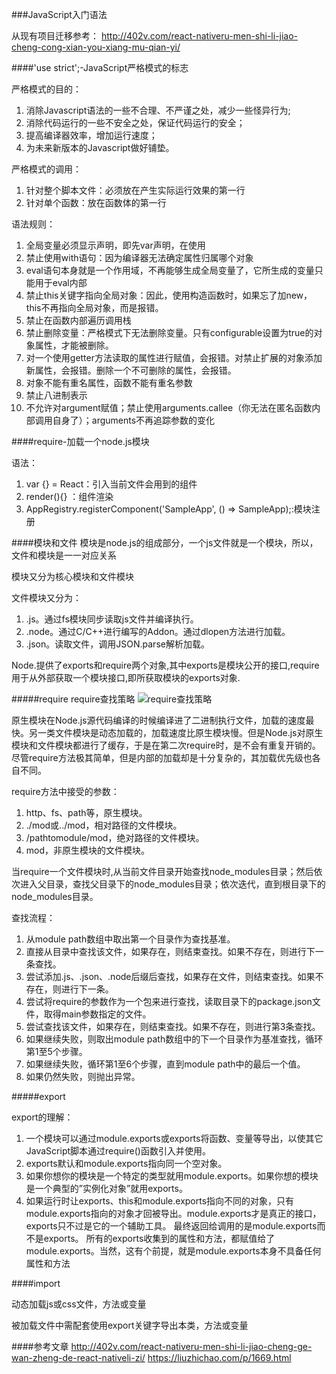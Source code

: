 ###JavaScript入门语法

从现有项目迁移参考：
<http://402v.com/react-nativeru-men-shi-li-jiao-cheng-cong-xian-you-xiang-mu-qian-yi/>

####'use strict';-JavaScript严格模式的标志

严格模式的目的：

1. 消除Javascript语法的一些不合理、不严谨之处，减少一些怪异行为;
2. 消除代码运行的一些不安全之处，保证代码运行的安全；
3. 提高编译器效率，增加运行速度；
4. 为未来新版本的Javascript做好铺垫。


严格模式的调用：

1. 针对整个脚本文件：必须放在产生实际运行效果的第一行
2. 针对单个函数：放在函数体的第一行

语法规则：

1. 全局变量必须显示声明，即先var声明，在使用
2. 禁止使用with语句：因为编译器无法确定属性归属哪个对象
3. eval语句本身就是一个作用域，不再能够生成全局变量了，它所生成的变量只能用于eval内部
4. 禁止this关键字指向全局对象：因此，使用构造函数时，如果忘了加new，this不再指向全局对象，而是报错。
5. 禁止在函数内部遍历调用栈
6. 禁止删除变量：严格模式下无法删除变量。只有configurable设置为true的对象属性，才能被删除。
7. 对一个使用getter方法读取的属性进行赋值，会报错。对禁止扩展的对象添加新属性，会报错。删除一个不可删除的属性，会报错。
8. 对象不能有重名属性，函数不能有重名参数
9. 禁止八进制表示
10. 不允许对argument赋值；禁止使用arguments.callee（你无法在匿名函数内部调用自身了）；arguments不再追踪参数的变化


####require-加载一个node.js模块

语法：

1. var {} = React：引入当前文件会用到的组件
2. render(){} ：组件渲染
3. AppRegistry.registerComponent('SampleApp', () => SampleApp);:模块注册



####模块和文件
模块是node.js的组成部分，一个js文件就是一个模块，所以，文件和模块是一一对应关系

模块又分为核心模块和文件模块

文件模块又分为：

1. .js。通过fs模块同步读取js文件并编译执行。
2. .node。通过C/C++进行编写的Addon。通过dlopen方法进行加载。
3. .json。读取文件，调用JSON.parse解析加载。

Node.提供了exports和require两个对象,其中exports是模块公开的接口,require用于从外部获取一个模块接口,即所获取模块的exports对象.

#####require
require查找策略
![require查找策略](https://nzw3d6nir.qnssl.com/images/2013/05/nodejs-require.jpg-Watermark)

原生模块在Node.js源代码编译的时候编译进了二进制执行文件，加载的速度最快。另一类文件模块是动态加载的，加载速度比原生模块慢。但是Node.js对原生模块和文件模块都进行了缓存，于是在第二次require时，是不会有重复开销的。尽管require方法极其简单，但是内部的加载却是十分复杂的，其加载优先级也各自不同。

require方法中接受的参数：

1. http、fs、path等，原生模块。
2. ./mod或../mod，相对路径的文件模块。
3. /pathtomodule/mod，绝对路径的文件模块。
4. mod，非原生模块的文件模块。

当require一个文件模块时,从当前文件目录开始查找node_modules目录；然后依次进入父目录，查找父目录下的node_modules目录；依次迭代，直到根目录下的node_modules目录。

查找流程：

1. 从module path数组中取出第一个目录作为查找基准。
2. 直接从目录中查找该文件，如果存在，则结束查找。如果不存在，则进行下一条查找。
3. 尝试添加.js、.json、.node后缀后查找，如果存在文件，则结束查找。如果不存在，则进行下一条。
4. 尝试将require的参数作为一个包来进行查找，读取目录下的package.json文件，取得main参数指定的文件。
5. 尝试查找该文件，如果存在，则结束查找。如果不存在，则进行第3条查找。
6. 如果继续失败，则取出module path数组中的下一个目录作为基准查找，循环第1至5个步骤。
7. 如果继续失败，循环第1至6个步骤，直到module path中的最后一个值。
8. 如果仍然失败，则抛出异常。


#####export

export的理解：

1. 一个模块可以通过module.exports或exports将函数、变量等导出，以使其它JavaScript脚本通过require()函数引入并使用。
2. exports默认和module.exports指向同一个空对象。
3. 如果你想你的模块是一个特定的类型就用module.exports。如果你想的模块是一个典型的”实例化对象”就用exports。
4. 如果运行时让exports、this和module.exports指向不同的对象，只有module.exports指向的对象才回被导出。module.exports才是真正的接口，exports只不过是它的一个辅助工具。 最终返回给调用的是module.exports而不是exports。 所有的exports收集到的属性和方法，都赋值给了module.exports。当然，这有个前提，就是module.exports本身不具备任何属性和方法



####import

动态加载js或css文件，方法或变量

被加载文件中需配套使用export关键字导出本类，方法或变量





####参考文章
<http://402v.com/react-nativeru-men-shi-li-jiao-cheng-ge-wan-zheng-de-react-nativeli-zi/>
<https://liuzhichao.com/p/1669.html>



